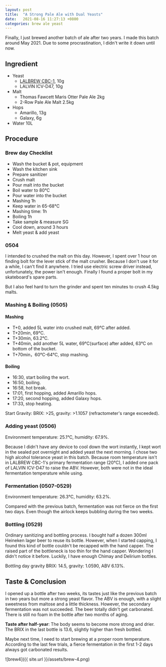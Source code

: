 ```yaml
---
layout: post
title:  "A Strong Pale Ale with Dual Yeasts"
date:   2021-08-16 11:27:13 +0800
categories: brew ale yeast
---
```


Finally, I just brewed another batch of ale after two years. I made this batch around May 2021. Due to some procrastination, I didn't write it down until now.

## Ingredient

- Yeast
  - [LALBREW CBC-1](https://www.lallemandbrewing.com/en/united-states/product-details/lalbrew-cbc-1/), 10g
  - LALVIN ICV-D47, 10g
- Malt
  - Thomas Fawcett Maris Otter Pale Ale 2kg
  - 2-Row Pale Ale Malt 2.5kg
- Hops
  - Amarillo, 13g
  - Galaxy, 6g
- Water 10L

## Procedure

### Brew day Checklist

- Wash the bucket & pot, equipment
- Wash the kitchen sink
- Prepare sanitizer
- Crush malt
- Pour malt into the bucket
- Boil water to 80℃
- Pour water into the bucket
- Mashing 1h
- Keep water in 65-68℃
- Mashing time: 1h
- Boiling 1h
- Take sample & measure SG
- Cool down, around 3 hours
- Melt yeast & add yeast

### 0504

I intended to crushed the malt on this day. However, I spent over 1 hour on finding bolt for the lever stick of the malt crusher. Because I don't use it for a while, I can't find it anywhere. I tried use electric screw driver instead, unfortunately, the power isn't enough. Finally I found a proper bolt in my skateboard's spare parts.

But I also feel hard to turn the grinder and spent ten minutes to crush 4.5kg malts.

### Mashing & Boiling (0505)

#### Mashing

- T+0, added 5L water into crushed malt, 69°C after added.
- T+20min, 69°C.
- T+30min, 63.2°C.
- T+40min, add another 5L water, 69°C(surface) after added,  63°C on bottom of the bucket.
- T+70min，60°C-64°C, stop mashing.

#### Boiling

- 16:30, start boiling the wort.
- 16:50, boiling.
- 16:58, hot break.
- 17:01, first hopping, added Amarillo hops.
- 17:20, second hopping, added Galaxy hops.
- 17:33, stop heating.

Start Gravity: BRIX: >25, gravity: >1.1057 (refractometer's range exceeded).

### Adding yeast (0506)

Environment temperature: 25.1°C, humidity: 67.9%.

Because I didn't have any device to cool down the wort instantly, I kept wort in the sealed pot overnight and added yeast the next morning. I chose two high alcohol tolerance yeast in this batch. Because room temperature isn't in LALBREW CBC-1's primary fermentation range (20°C), I added one pack of LALVIN ICV-D47 to raise the ABV. However, both were not in the ideal fermentation temperature while using.

### Fermentation (0507-0529)

Environment temperature: 26.3°C, humidity: 63.2%.

Compared with the previous batch, fermentation was not fierce on the first two days. Even though the airlock keeps bubbling during the two weeks.

### Bottling (0529)

Ordinary sanitizing and bottling process. I bought half a dozen 300ml Heineken lager beer to reuse its bottle. However, when I started capping, I found this kind of bottle couldn't be recapped with the hand capper. The raised part of the bottleneck is too thin for the hand capper. Wondering I didn't notice it before. Luckily, I have enough Chimay and Delirium bottles.

Bottling day gravity BRIX: 14.5, gravity: 1.0590, ABV 6.13%.

## Taste & Conclusion

I opened up a bottle after two weeks, its tastes just like the previous batch in two years but more a strong yeast flavor. The ABV is enough, with a slight sweetness from maltose and a little thickness. However, the secondary fermentation was not succeeded. The beer totally didn't get carbonated. There is still no foam in the bottle after two months of aging.

**Taste after half-year**: The body seems to become more strong and drier. The BRIX in the last bottle is 13.6, slightly higher than fresh bottled.

Maybe next time, I need to start brewing at a proper room temperature. According to the last few trials, a fierce fermentation in the first 1-2 days always got carbonated results.

![brew4]({{ site.url }}/assets/brew-4.png)
